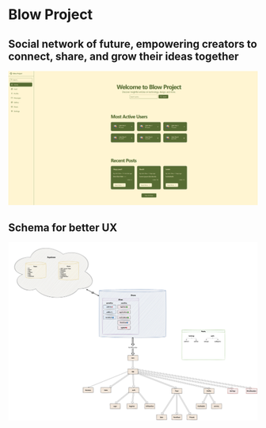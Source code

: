 # Blow Project

## Social network of future, empowering creators to connect, share, and grow their ideas together

<p align="center">
  <a href="#">
    <img alt="/public/screenshot.png" src="/public/screenshot.png">
  </a>
</p>

## Schema for better UX

<p align="center">
  <a href="#">
    <img alt="/public/schema.png" src="/public/schema.png">
  </a>
</p>
